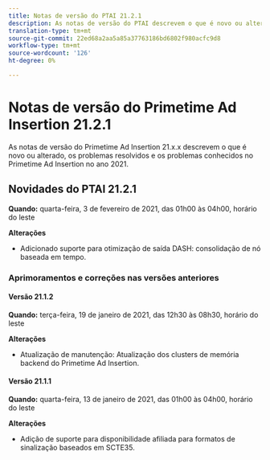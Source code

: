 ```yaml
---
title: Notas de versão do PTAI 21.2.1
description: As notas de versão do PTAI descrevem o que é novo ou alterado, os problemas resolvidos e conhecidos no Primetime Ad Insertion em 2021.
translation-type: tm+mt
source-git-commit: 22ed68a2aa5a85a37763186bd6802f980acfc9d8
workflow-type: tm+mt
source-wordcount: '126'
ht-degree: 0%

---
```



# Notas de versão do Primetime Ad Insertion 21.2.1

As notas de versão do Primetime Ad Insertion 21.x.x descrevem o que é novo ou alterado, os problemas resolvidos e os problemas conhecidos no Primetime Ad Insertion no ano 2021.

## Novidades do PTAI 21.2.1

**Quando:** quarta-feira, 3 de fevereiro de 2021, das 01h00 às 04h00, horário do leste

**Alterações**

* Adicionado suporte para otimização de saída DASH: consolidação de nó baseada em tempo.

### Aprimoramentos e correções nas versões anteriores

#### Versão 21.1.2

**Quando:** terça-feira, 19 de janeiro de 2021, das 12h30 às 08h30, horário do leste

**Alterações**

* Atualização de manutenção: Atualização dos clusters de memória backend do Primetime Ad Insertion.

#### Versão 21.1.1

**Quando:** quarta-feira, 13 de janeiro de 2021, das 01h00 às 04h00, horário do leste

**Alterações**

* Adição de suporte para disponibilidade afiliada para formatos de sinalização baseados em SCTE35.